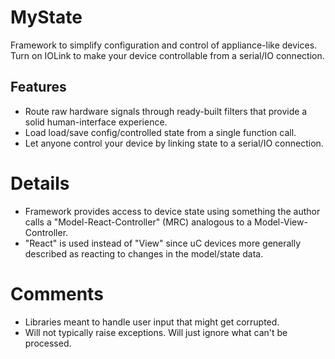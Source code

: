 # MyState
Framework to simplify configuration and control of appliance-like devices.
Turn on IOLink to make your device controllable from a serial/IO connection.

## Features
- Route raw hardware signals through ready-built filters that provide a solid human-interface experience.
- Load load/save config/controlled state from a single function call.
- Let anyone control your device by linking state to a serial/IO connection.

# Details
- Framework provides access to device state using something the author calls a
  "Model-React-Controller" (MRC) analogous to a Model-View-Controller.
- "React" is used instead of "View" since uC devices more generally described
  as reacting to changes in the model/state data.

# Comments
- Libraries meant to handle user input that might get corrupted.
- Will not typically raise exceptions. Will just ignore what can't be processed.